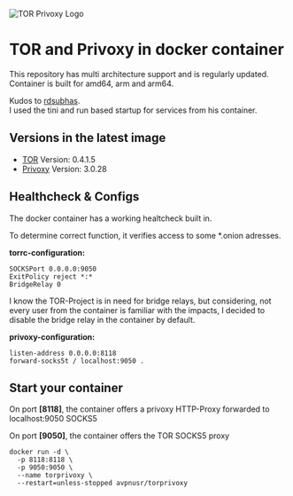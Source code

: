 ![TOR Privoxy Logo](https://www.foxplex.com/components/uploads/VIGfbsoj-tor_proxy_raspberry_splash.png)

**TOR and Privoxy in docker container**
===

This repository has multi architecture support and is regularly updated.    
Container is built for amd64, arm and arm64.

Kudos to [rdsubhas](https://hub.docker.com/r/rdsubhas/tor-privoxy-alpine).   
I used the tini and run based startup for services from his container.

Versions in the latest image
-----
- [TOR](https://www.torproject.org/ "TOR Project Homepage") Version: 0.4.1.5
- [Privoxy](https://www.privoxy.org/ "Privoxy Homepage") Version: 3.0.28

Healthcheck & Configs
-----
The docker container has a working healtcheck built in.

To determine correct function, it verifies access to some *.onion adresses.

**torrc-configuration:**
```
SOCKSPort 0.0.0.0:9050
ExitPolicy reject *:*
BridgeRelay 0
```
I know the TOR-Project is in need for bridge relays, but considering, not every user from the container is familiar with the impacts, I decided to disable the bridge relay in the container by default.

**privoxy-configuration:**
```
listen-address 0.0.0.0:8118
forward-socks5t / localhost:9050 .
```

Start your container
-----
On port **[8118]**, the container offers a privoxy HTTP-Proxy forwarded to localhost:9050 SOCKS5

On port **[9050]**, the container offers the TOR SOCKS5 proxy

```
docker run -d \
  -p 8118:8118 \
  -p 9050:9050 \
  --name torprivoxy \
  --restart=unless-stopped avpnusr/torprivoxy
```
